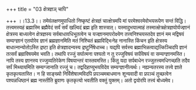 +++
title = "03 क्षेत्रज्ञञ् चापि"

+++
।।13.3।। तमेवंलक्षणमुपाधितो निष्कृष्टं क्षेत्रज्ञं चात्क्षेत्रमपि मां
परमेश्वरमेवोभयरूपेण सन्तं विद्धि। तत्त्वमस्यहं ब्रह्मास्मि ब्रह्मैवेदं
सर्वं सर्वं खल्विदं ब्रह्म इति शास्त्रात्। यस्मादुभयात्माहं
तस्मात्क्षेत्रक्षेत्रज्ञयोर्यज्ज्ञानं क्षेत्रस्य बाध्यत्वेन
क्षेत्रज्ञस्य सर्वबाधावधिभूतत्वेन च यज्ज्ञानमापरोक्ष्येण
तत्त्वनिश्चयस्तदेव ज्ञानं मम मद्विषयं सम्यग्ज्ञानं एतयोरेव ज्ञानं
ब्रह्मज्ञानमिति मतं निश्चितं ब्रह्मविद्भिःनेह नानास्ति किंचन इति
क्षेत्रस्य बाधात्नान्योतोऽस्ति द्रष्टा इति क्षेत्रज्ञादन्यस्य
द्रष्टुर्निषेधाच्च। यद्यपि सर्वस्य ब्रह्माभिन्नत्वाद्यत्किञ्चिदपि ज्ञानं
तत्सर्वं ब्रह्मविषयमेव भवति। तथापि रज्जुं सर्पात्मना पश्यतो न तु
रज्जुविषयं सर्पविषयं वा सम्यग्ज्ञानमस्ति। नापि तस्य ज्ञानस्य
रज्जुव्यतिरेकेण विषयान्तरं वास्तवमस्ति। किंतु यदा सर्पबाधेन
रज्जुतत्त्वमधिगच्छति तदैव सर्पं मिथ्यायमिति सम्यग्जानाति रज्जुं च।
तद्वदिहाप्युभयविदेव सम्यग्ज्ञानीत्यर्थः। नह्यन्यतरस्य तत्त्वे ज्ञाते
कृतकृत्यतास्ति। न हि साङ्ख्यो निर्विशेषात्मविदपि प्रपञ्चमबाधमानः
शून्यवादी वा प्रपञ्चं तुच्छत्वेन पश्यन्नधिष्ठानं ब्रह्म नास्तीति
ब्रुवाणः कृतकृत्यो भवतीति वक्तुं युक्तम्। अतो द्वयोरपि तत्त्वं बोध्यमेव।
